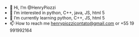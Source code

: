- 👋 Hi, I’m @HenryPiozzi
- 👀 I’m interested in python, C++, java, JS, html 5
- 🌱 I’m currently learning python, C++, JS, html 5
- 📫 How to reach me henrypiozzicontato@gmail.com or +55 19 991992164

<!---
HenryPiozzi/HenryPiozzi is a ✨ special ✨ repository because its `README.md` (this file) appears on your GitHub profile.
You can click the Preview link to take a look at your changes.
--->
